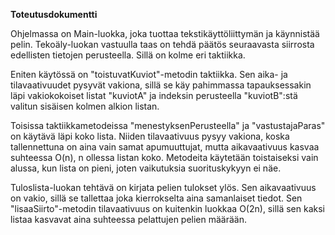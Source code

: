**Toteutusdokumentti**

Ohjelmassa on Main-luokka, joka tuottaa tekstikäyttöliittymän ja käynnistää pelin. Tekoäly-luokan vastuulla taas on tehdä päätös seuraavasta siirrosta edellisten tietojen perusteella. Sillä on kolme eri taktiikka. 

Eniten käytössä on "toistuvatKuviot"-metodin taktiikka. Sen aika- ja tilavaativuudet pysyvät vakiona, sillä se käy pahimmassa tapauksessakin läpi vakiokokoiset listat "kuviotA" ja indeksin perusteella "kuviotB":stä valitun sisäisen kolmen alkion listan.

Toisissa taktiikkametodeissa "menestyksenPerusteella" ja "vastustajaParas" on käytävä läpi koko lista. Niiden tilavaativuus pysyy vakiona, koska tallennettuna on aina vain samat apumuuttujat, mutta aikavaativuus kasvaa suhteessa O(n), n ollessa listan koko. Metodeita käytetään toistaiseksi vain alussa, kun lista on pieni, joten vaikutuksia suorituskykyyn ei näe.

Tuloslista-luokan tehtävä on kirjata pelien tulokset ylös. Sen aikavaativuus on vakio, sillä se tallettaa joka kierrokselta aina samanlaiset tiedot. Sen "lisaaSiirto"-metodin tilavaativuus on kuitenkin luokkaa O(2n), sillä sen kaksi listaa kasvavat aina suhteessa pelattujen pelien määrään.



